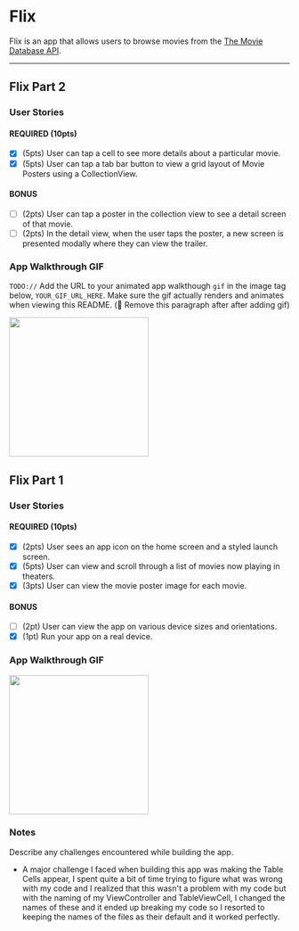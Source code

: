 # Flix

Flix is an app that allows users to browse movies from the [The Movie Database API](http://docs.themoviedb.apiary.io/#).

---


## Flix Part 2

### User Stories

#### REQUIRED (10pts)
- [x] (5pts) User can tap a cell to see more details about a particular movie.
- [x] (5pts) User can tap a tab bar button to view a grid layout of Movie Posters using a CollectionView.

#### BONUS
- [ ] (2pts) User can tap a poster in the collection view to see a detail screen of that movie.
- [ ] (2pts) In the detail view, when the user taps the poster, a new screen is presented modally where they can view the trailer.

### App Walkthrough GIF
`TODO://` Add the URL to your animated app walkthough `gif` in the image tag below, `YOUR_GIF_URL_HERE`. Make sure the gif actually renders and animates when viewing this README. (🚫 Remove this paragraph after after adding gif)

<img src="YOUR_GIF_URL_HERE" width=250><br>



## Flix Part 1

### User Stories

#### REQUIRED (10pts)
- [x] (2pts) User sees an app icon on the home screen and a styled launch screen.
- [x] (5pts) User can view and scroll through a list of movies now playing in theaters.
- [x] (3pts) User can view the movie poster image for each movie.

#### BONUS
- [ ] (2pt) User can view the app on various device sizes and orientations.
- [x] (1pt) Run your app on a real device.

### App Walkthrough GIF

<img src="flix1.gif" width=250><br>

### Notes
Describe any challenges encountered while building the app.

- A major challenge I faced when building this app was making the Table Cells appear, I spent quite a bit of time trying to figure what was wrong with my
code and I realized that this wasn't a problem with my code but with the naming of my ViewController and TableViewCell, I changed the names of these and it
ended up breaking my code so I resorted to keeping the names of the files as their default and it worked perfectly. 
